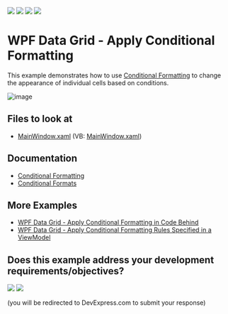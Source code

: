 <!-- default badges list -->
![](https://img.shields.io/endpoint?url=https://codecentral.devexpress.com/api/v1/VersionRange/128648217/22.2.2%2B)
[![](https://img.shields.io/badge/Open_in_DevExpress_Support_Center-FF7200?style=flat-square&logo=DevExpress&logoColor=white)](https://supportcenter.devexpress.com/ticket/details/T135593)
[![](https://img.shields.io/badge/📖_How_to_use_DevExpress_Examples-e9f6fc?style=flat-square)](https://docs.devexpress.com/GeneralInformation/403183)
[![](https://img.shields.io/badge/💬_Leave_Feedback-feecdd?style=flat-square)](#does-this-example-address-your-development-requirementsobjectives)
<!-- default badges end -->

# WPF Data Grid - Apply Conditional Formatting

This example demonstrates how to use [Conditional Formatting](https://docs.devexpress.com/WPF/17130/controls-and-libraries/data-grid/conditional-formatting) to change the appearance of individual cells based on conditions.

![image](https://user-images.githubusercontent.com/65009440/171872961-0491b273-070f-4c90-be9e-9a0c9d5cad3b.png)

<!-- default file list -->

## Files to look at

* [MainWindow.xaml](./CS/ConditionalFormatting/MainWindow.xaml) (VB: [MainWindow.xaml](./VB/ConditionalFormatting/MainWindow.xaml))

<!-- default file list end -->

## Documentation

* [Conditional Formatting](https://docs.devexpress.com/WPF/17130/controls-and-libraries/data-grid/conditional-formatting)
* [Conditional Formats](https://docs.devexpress.com/WPF/114012/controls-and-libraries/data-grid/conditional-formatting/conditional-formats)

## More Examples

* [WPF Data Grid - Apply Conditional Formatting in Code Behind](https://github.com/DevExpress-Examples/how-to-apply-conditional-formatting-in-code-behind-t281415)
* [WPF Data Grid - Apply Conditional Formatting Rules Specified in a ViewModel](https://github.com/DevExpress-Examples/wpf-mvvm-how-to-bind-the-gridcontrol-to-conditional-formatting-rules-specified-in-viewmodel)
<!-- feedback -->
## Does this example address your development requirements/objectives?

[<img src="https://www.devexpress.com/support/examples/i/yes-button.svg"/>](https://www.devexpress.com/support/examples/survey.xml?utm_source=github&utm_campaign=wpf-data-grid-apply-conditional-formatting&~~~was_helpful=yes) [<img src="https://www.devexpress.com/support/examples/i/no-button.svg"/>](https://www.devexpress.com/support/examples/survey.xml?utm_source=github&utm_campaign=wpf-data-grid-apply-conditional-formatting&~~~was_helpful=no)

(you will be redirected to DevExpress.com to submit your response)
<!-- feedback end -->
